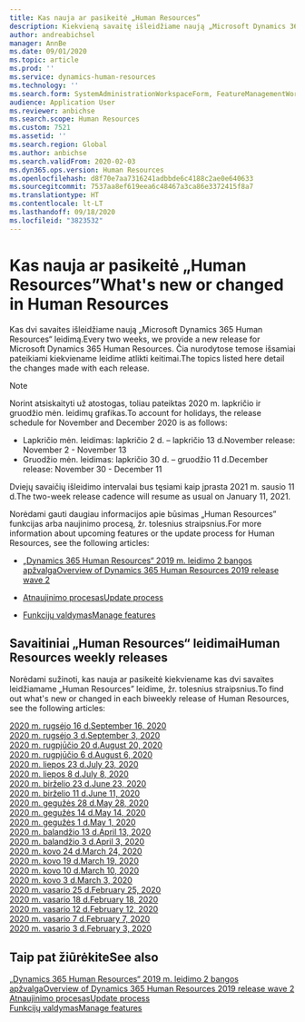 ```yaml
---
title: Kas nauja ar pasikeitė „Human Resources”
description: Kiekvieną savaitę išleidžiame naują „Microsoft Dynamics 365 Human Resources“ leidimą. Čia nurodytose temose išsamiai pateikiami kiekvieną savaitę atlikti keitimai.
author: andreabichsel
manager: AnnBe
ms.date: 09/01/2020
ms.topic: article
ms.prod: ''
ms.service: dynamics-human-resources
ms.technology: ''
ms.search.form: SystemAdministrationWorkspaceForm, FeatureManagementWorkspace
audience: Application User
ms.reviewer: anbichse
ms.search.scope: Human Resources
ms.custom: 7521
ms.assetid: ''
ms.search.region: Global
ms.author: anbichse
ms.search.validFrom: 2020-02-03
ms.dyn365.ops.version: Human Resources
ms.openlocfilehash: d8f70e7aa7316241adbbde6c4188c2ae0e640633
ms.sourcegitcommit: 7537aa8ef619eea6c48467a3ca86e3372415f8a7
ms.translationtype: HT
ms.contentlocale: lt-LT
ms.lasthandoff: 09/18/2020
ms.locfileid: "3823532"
---
```

# <a name="whats-new-or-changed-in-human-resources"></a><span data-ttu-id="f6c40-104">Kas nauja ar pasikeitė „Human Resources”</span><span class="sxs-lookup"><span data-stu-id="f6c40-104">What's new or changed in Human Resources</span></span>

<span data-ttu-id="f6c40-105">Kas dvi savaites išleidžiame naują „Microsoft Dynamics 365 Human Resources“ leidimą.</span><span class="sxs-lookup"><span data-stu-id="f6c40-105">Every two weeks, we provide a new release for Microsoft Dynamics 365 Human Resources.</span></span> <span data-ttu-id="f6c40-106">Čia nurodytose temose išsamiai pateikiami kiekviename leidime atlikti keitimai.</span><span class="sxs-lookup"><span data-stu-id="f6c40-106">The topics listed here detail the changes made with each release.</span></span>

>[!NOTE]
><span data-ttu-id="f6c40-107">Norint atsiskaityti už atostogas, toliau pateiktas 2020 m. lapkričio ir gruodžio mėn. leidimų grafikas.</span><span class="sxs-lookup"><span data-stu-id="f6c40-107">To account for holidays, the release schedule for November and December 2020 is as follows:</span></span>
>
>- <span data-ttu-id="f6c40-108">Lapkričio mėn. leidimas: lapkričio 2 d. – lapkričio 13 d.</span><span class="sxs-lookup"><span data-stu-id="f6c40-108">November release: November 2 - November 13</span></span>
>- <span data-ttu-id="f6c40-109">Gruodžio mėn. leidimas: lapkričio 30 d. – gruodžio 11 d.</span><span class="sxs-lookup"><span data-stu-id="f6c40-109">December release: November 30 - December 11</span></span>
> 
><span data-ttu-id="f6c40-110">Dviejų savaičių išleidimo intervalai bus tęsiami kaip įprasta 2021 m. sausio 11 d.</span><span class="sxs-lookup"><span data-stu-id="f6c40-110">The two-week release cadence will resume as usual on January 11, 2021.</span></span>

<span data-ttu-id="f6c40-111">Norėdami gauti daugiau informacijos apie būsimas „Human Resources” funkcijas arba naujinimo procesą, žr. tolesnius straipsnius.</span><span class="sxs-lookup"><span data-stu-id="f6c40-111">For more information about upcoming features or the update process for Human Resources, see the following articles:</span></span> 

- [<span data-ttu-id="f6c40-112">„Dynamics 365 Human Resources“ 2019 m. leidimo 2 bangos apžvalga</span><span class="sxs-lookup"><span data-stu-id="f6c40-112">Overview of Dynamics 365 Human Resources 2019 release wave 2</span></span>](https://docs.microsoft.com/dynamics365-release-plan/2019wave2/dynamics365-human-resources/)

- [<span data-ttu-id="f6c40-113">Atnaujinimo procesas</span><span class="sxs-lookup"><span data-stu-id="f6c40-113">Update process</span></span>](hr-admin-setup-update-process.md)

- [<span data-ttu-id="f6c40-114">Funkcijų valdymas</span><span class="sxs-lookup"><span data-stu-id="f6c40-114">Manage features</span></span>](hr-admin-manage-features.md)

## <a name="human-resources-weekly-releases"></a><span data-ttu-id="f6c40-115">Savaitiniai „Human Resources“ leidimai</span><span class="sxs-lookup"><span data-stu-id="f6c40-115">Human Resources weekly releases</span></span>

<span data-ttu-id="f6c40-116">Norėdami sužinoti, kas nauja ar pasikeitė kiekviename kas dvi savaites leidžiamame „Human Resources” leidime, žr. tolesnius straipsnius.</span><span class="sxs-lookup"><span data-stu-id="f6c40-116">To find out what's new or changed in each biweekly release of Human Resources, see the following articles:</span></span>

[<span data-ttu-id="f6c40-117">2020 m. rugsėjo 16 d.</span><span class="sxs-lookup"><span data-stu-id="f6c40-117">September 16, 2020</span></span>](hr-whats-new-2020-09-16.md)</br>
[<span data-ttu-id="f6c40-118">2020 m. rugsėjo 3 d.</span><span class="sxs-lookup"><span data-stu-id="f6c40-118">September 3, 2020</span></span>](hr-whats-new-2020-09-03.md)</br>
[<span data-ttu-id="f6c40-119">2020 m. rugpjūčio 20 d.</span><span class="sxs-lookup"><span data-stu-id="f6c40-119">August 20, 2020</span></span>](hr-whats-new-2020-08-20.md)</br>
[<span data-ttu-id="f6c40-120">2020 m. rugpjūčio 6 d.</span><span class="sxs-lookup"><span data-stu-id="f6c40-120">August 6, 2020</span></span>](hr-whats-new-2020-08-06.md)</br>
[<span data-ttu-id="f6c40-121">2020 m. liepos 23 d.</span><span class="sxs-lookup"><span data-stu-id="f6c40-121">July 23, 2020</span></span>](hr-whats-new-2020-07-23.md)</br>
[<span data-ttu-id="f6c40-122">2020 m. liepos 8 d.</span><span class="sxs-lookup"><span data-stu-id="f6c40-122">July 8, 2020</span></span>](hr-whats-new-2020-07-08.md)</br>
[<span data-ttu-id="f6c40-123">2020 m. birželio 23 d.</span><span class="sxs-lookup"><span data-stu-id="f6c40-123">June 23, 2020</span></span>](hr-whats-new-2020-06-23.md)</br>
[<span data-ttu-id="f6c40-124">2020 m. birželio 11 d.</span><span class="sxs-lookup"><span data-stu-id="f6c40-124">June 11, 2020</span></span>](hr-whats-new-2020-06-11.md)</br>
[<span data-ttu-id="f6c40-125">2020 m. gegužės 28 d.</span><span class="sxs-lookup"><span data-stu-id="f6c40-125">May 28, 2020</span></span>](hr-whats-new-2020-05-28.md)</br>
[<span data-ttu-id="f6c40-126">2020 m. gegužės 14 d.</span><span class="sxs-lookup"><span data-stu-id="f6c40-126">May 14, 2020</span></span>](hr-whats-new-2020-05-14.md)</br>
[<span data-ttu-id="f6c40-127">2020 m. gegužės 1 d.</span><span class="sxs-lookup"><span data-stu-id="f6c40-127">May 1, 2020</span></span>](hr-whats-new-2020-05-01.md)</br>
[<span data-ttu-id="f6c40-128">2020 m. balandžio 13 d.</span><span class="sxs-lookup"><span data-stu-id="f6c40-128">April 13, 2020</span></span>](hr-whats-new-2020-04-13.md)</br>
[<span data-ttu-id="f6c40-129">2020 m. balandžio 3 d.</span><span class="sxs-lookup"><span data-stu-id="f6c40-129">April 3, 2020</span></span>](hr-whats-new-2020-04-03.md)</br>
[<span data-ttu-id="f6c40-130">2020 m. kovo 24 d.</span><span class="sxs-lookup"><span data-stu-id="f6c40-130">March 24, 2020</span></span>](hr-whats-new-2020-03-24.md)</br>
[<span data-ttu-id="f6c40-131">2020 m. kovo 19 d.</span><span class="sxs-lookup"><span data-stu-id="f6c40-131">March 19, 2020</span></span>](hr-whats-new-2020-03-19.md)</br>
[<span data-ttu-id="f6c40-132">2020 m. kovo 10 d.</span><span class="sxs-lookup"><span data-stu-id="f6c40-132">March 10, 2020</span></span>](hr-whats-new-2020-03-10.md)</br>
[<span data-ttu-id="f6c40-133">2020 m. kovo 3 d.</span><span class="sxs-lookup"><span data-stu-id="f6c40-133">March 3, 2020</span></span>](hr-whats-new-2020-03-03.md)</br>
[<span data-ttu-id="f6c40-134">2020 m. vasario 25 d.</span><span class="sxs-lookup"><span data-stu-id="f6c40-134">February 25, 2020</span></span>](hr-whats-new-2020-02-25.md)</br>
[<span data-ttu-id="f6c40-135">2020 m. vasario 18 d.</span><span class="sxs-lookup"><span data-stu-id="f6c40-135">February 18, 2020</span></span>](hr-whats-new-2020-02-18.md)</br>
[<span data-ttu-id="f6c40-136">2020 m. vasario 12 d.</span><span class="sxs-lookup"><span data-stu-id="f6c40-136">February 12, 2020</span></span>](hr-whats-new-2020-02-12.md)</br>
[<span data-ttu-id="f6c40-137">2020 m. vasario 7 d.</span><span class="sxs-lookup"><span data-stu-id="f6c40-137">February 7, 2020</span></span>](hr-whats-new-2020-02-07.md)</br>
[<span data-ttu-id="f6c40-138">2020 m. vasario 3 d.</span><span class="sxs-lookup"><span data-stu-id="f6c40-138">February 3, 2020</span></span>](hr-whats-new-2020-02-03.md)

## <a name="see-also"></a><span data-ttu-id="f6c40-139">Taip pat žiūrėkite</span><span class="sxs-lookup"><span data-stu-id="f6c40-139">See also</span></span>

[<span data-ttu-id="f6c40-140">„Dynamics 365 Human Resources“ 2019 m. leidimo 2 bangos apžvalga</span><span class="sxs-lookup"><span data-stu-id="f6c40-140">Overview of Dynamics 365 Human Resources 2019 release wave 2</span></span>](https://docs.microsoft.com/dynamics365-release-plan/2019wave2/dynamics365-human-resources/)</br>
[<span data-ttu-id="f6c40-141">Atnaujinimo procesas</span><span class="sxs-lookup"><span data-stu-id="f6c40-141">Update process</span></span>](hr-admin-setup-update-process.md)</br>
[<span data-ttu-id="f6c40-142">Funkcijų valdymas</span><span class="sxs-lookup"><span data-stu-id="f6c40-142">Manage features</span></span>](hr-admin-manage-features.md)
